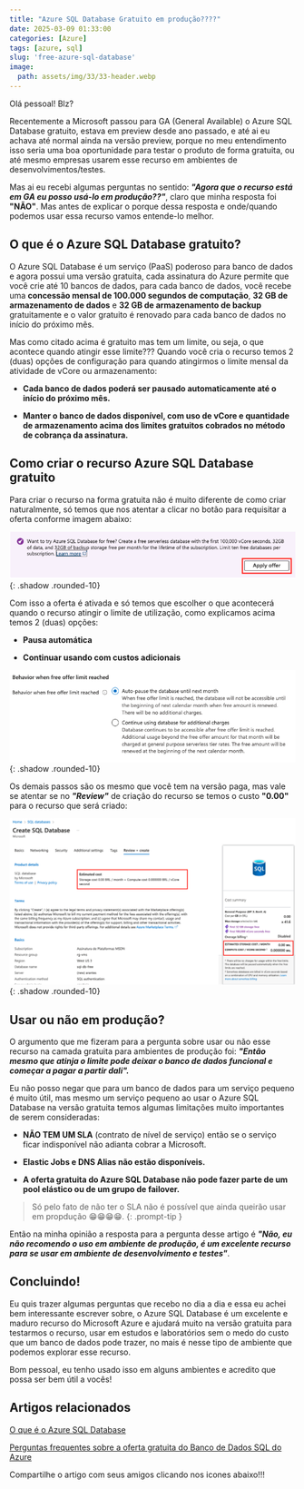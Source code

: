 ```yaml
---
title: "Azure SQL Database Gratuito em produção????"
date: 2025-03-09 01:33:00
categories: [Azure]
tags: [azure, sql]
slug: 'free-azure-sql-database'
image:
  path: assets/img/33/33-header.webp
---
```


Olá pessoal! Blz?

Recentemente a Microsoft passou para GA (General Available) o Azure SQL Database gratuito, estava em preview desde ano passado, e até ai eu achava até normal ainda na versão preview, porque no meu entendimento isso seria uma boa oportunidade para testar o produto de forma gratuita, ou até mesmo empresas usarem esse recurso em ambientes de desenvolvimentos/testes.

Mas ai eu recebi algumas perguntas no sentido: ***"Agora que o recurso está em GA eu posso usá-lo em produção??"***, claro que minha resposta foi **"NÃO"**. Mas antes de explicar o porque dessa resposta e onde/quando podemos usar essa recurso vamos entende-lo melhor.

## O que é o Azure SQL Database gratuito?

O Azure SQL Database é um serviço (PaaS) poderoso para banco de dados e agora possui uma versão gratuita, cada assinatura do Azure permite que você crie até 10 bancos de dados, para cada banco de dados, você recebe uma **concessão mensal de 100.000 segundos de computação**, **32 GB de armazenamento de dados** e **32 GB de armazenamento de backup** gratuitamente e o valor gratuito é renovado para cada banco de dados no início do próximo mês.

Mas como citado acima é gratuito mas tem um limite, ou seja, o que acontece quando atingir esse limite??? Quando você cria o recurso temos 2 (duas) opções de configuração para quando atingirmos o limite mensal da atividade de vCore ou armazenamento:

- **Cada banco de dados poderá ser pausado automaticamente até o início do próximo mês.**

- **Manter o banco de dados disponível, com uso de vCore e quantidade de armazenamento acima dos limites gratuitos cobrados no método de cobrança da assinatura.**

## Como criar o recurso Azure SQL Database gratuito

Para criar o recurso na forma gratuita não é muito diferente de como criar naturalmente, só temos que nos atentar a clicar no botão para requisitar a oferta conforme imagem abaixo:

![free-azure-sql-database](/assets/img/33/01.png){: .shadow .rounded-10}

Com isso a oferta é ativada e só temos que escolher o que acontecerá quando o recurso atingir o limite de utilização, como explicamos acima temos 2 (duas) opções:

- **Pausa automática**

- **Continuar usando com custos adicionais**

![free-azure-sql-database](/assets/img/33/02.png){: .shadow .rounded-10}

Os demais passos são os mesmo que você tem na versão paga, mas vale se atentar se no ***"Review"*** de criação do recurso se temos o custo **"0.00"** para o recurso que será criado:

![free-azure-sql-database](/assets/img/33/03.png){: .shadow .rounded-10}

## Usar ou não em produção?

O argumento que me fizeram para a pergunta sobre usar ou não esse recurso na camada gratuita para ambientes de produção foi: ***"Então mesmo que atinja o limite pode deixar o banco de dados funcional e começar a pagar a partir dali".***

Eu não posso negar que para um banco de dados para um serviço pequeno é muito útil, mas mesmo um serviço pequeno ao usar o Azure SQL Database na versão gratuita temos algumas limitações muito importantes de serem consideradas:

- **NÃO TEM UM SLA** (contrato de nível de serviço) então se o serviço ficar indisponível não adianta cobrar a Microsoft.

- **Elastic Jobs e DNS Alias não estão disponíveis.**

- **A oferta gratuita do Azure SQL Database não pode fazer parte de um pool elástico ou de um grupo de failover.**

> Só pelo fato de não ter o SLA não é possível que ainda queirão usar em propdução 😁😁😁😁.
{: .prompt-tip }

Então na minha opinião a resposta para a pergunta desse artigo é ***"Não, eu não recomendo o uso em ambiente de produção, é um excelente recurso para se usar em ambiente de desenvolvimento e testes"***.

## Concluindo!

Eu quis trazer algumas perguntas que recebo no dia a dia e essa eu achei bem interessante escrever sobre, o Azure SQL Database é um excelente e maduro recurso do Microsoft Azure e ajudará muito na versão gratuita para testarmos o recurso, usar em estudos e laboratórios sem o medo do custo que um banco de dados pode trazer, no mais é nesse tipo de ambiente que podemos explorar esse recurso.

Bom pessoal, eu tenho usado isso em alguns ambientes e acredito que possa ser bem útil a vocês!

## Artigos relacionados

<a href="https://learn.microsoft.com/pt-br/azure/azure-sql/database/sql-database-paas-overview?view=azuresql" target="_blank">O que é o Azure SQL Database</a>

<a href="https://learn.microsoft.com/pt-br/azure/azure-sql/database/free-offer-faq?view=azuresql#o-banco-de-dados-sql-do-azure-oferece-gratuitamente-um-banco-de-dados-de-qualidade-de-produ--o" target="_blank">Perguntas frequentes sobre a oferta gratuita do Banco de Dados SQL do Azure</a>

Compartilhe o artigo com seus amigos clicando nos icones abaixo!!!
